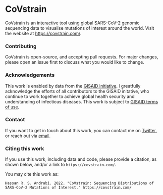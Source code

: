 # CoVstrain

CoVstrain is an interactive tool using global SARS-CoV-2 genomic sequencing data to visualise mutations of interest around the world. Visit the website at https://covstrain.com/.

### Contributing

CoVstrain is open-source, and accepting pull requests. For major changes, please open an issue first to discuss what you would like to change.

### Acknowledgements

This work is enabled by data from the [GISAID Initiative]("https://www.gisaid.org/'). I greatfully acknowledge the efforts of all contributors to the GISAID initative, who continue to work together to achieve global health security and understanding of infectious diseases.
This work is subject to [GISAID terms of use](https://www.gisaid.org/registration/terms-of-use/).

### Contact

If you want to get in touch about this work, you can contact me on [Twitter](https://twitter.com/hrs_andrabi), or reach out via <a href="mailto:hassan.andrabi@unimelb.edu.au">email</a>.

### Citing this work

If you use this work, including data and code, please provide a citation, as shown below, and/or a link to `https://covstrain.com/`.

You may cite this work as:

```
Hassan R. S. Andrabi. 2022. "CoVstrain: Sequencing Distributions of SARS-CoV-2 Mutations of Interest." https://covstrain.com/
```
